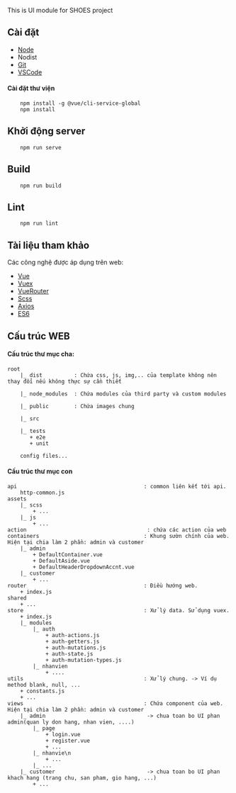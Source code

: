 This is UI module for SHOES project

## Cài đặt

* [Node](https://nodejs.org/en/)
* Nodist
* [Git](https://git-scm.com/)
* [VSCode](https://code.visualstudio.com/)


#### Cài đặt thư viện
 
```
    npm install -g @vue/cli-service-global
    npm install
```

## Khởi động server

```
    npm run serve
```

## Build
```
    npm run build
```

## Lint
```
    npm run lint
```

## Tài liệu tham khảo

 Các công nghệ được áp dụng trên web:

- [Vue](https://vi.vuejs.org/v2/guide/index.html)
- [Vuex](https://vuex.vuejs.org/)
- [VueRouter](https://router.vuejs.org/)
- [Scss](https://sass-lang.com/guide)
- [Axios](https://goo.gl/rnYwRX)
- [ES6](https://devhints.io/es6)

## Cấu trúc WEB
#### Cấu trúc thư mục cha:
```
root
    |_ dist          : Chứa css, js, img,.. của template không nên thay đổi nếu không thực sự cần thiết

    |_ node_modules  : Chứa modules của third party và custom modules

    |_ public        : Chứa images chung

    |_ src

    |_ tests
       + e2e
       + unit

    config files...
```
#### Cấu trúc thư mục con
```
api                                        : common liên kết tới api. 
    http-common.js                     
assets                                      
    |_ scss
        + ...
    |_ js
        + ...
action                                      : chứa các action của web
containers                                 : Khung sườn chính của web. Hiện tại chia làm 2 phần: admin và customer
    |_ admin                                  
        + DefaultContainer.vue               
        + DefaultAside.vue
        + DefaultHeaderDropdownAccnt.vue
    |_ customer
        + ...
router                                     : Điều hướng web.
    + index.js
shared
    + ...
store                                      : Xử lý data. Sử dụng vuex.
    + index.js
    |_ modules
        |_ auth
            + auth-actions.js            
            + auth-getters.js
            + auth-mutations.js
            + auth-state.js
            + auth-mutation-types.js
        |_ nhanvien
            + ....
utils                                      : Xử lý chung. -> Ví dụ method blank, null, ...
    + constants.js                          
    + ...
views                                      : Chứa component của web. Hiện tại chia làm 2 phần: admin và customer
    |_ admin                                -> chua toan bo UI phan admin(quan ly don hang, nhan vien, ....)
        |_ page                                 
            + login.vue
            + register.vue
            + ...
        |_ nhanvie\n
            + ...
        |_ ...
    |_ customer                             -> chua toan bo UI phan khach hang (trang chu, san pham, gio hang, ...)
        + ...
```